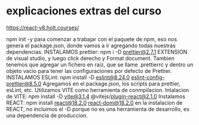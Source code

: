 # explicaciones extras del curso

<https://react-v8.holt.courses/>

npm init -y para comenzar a trabajar con el paquete de npm, eso nos genera el package.json, donde vamos a ir agregando todas nuestras dependencias.
INSTALAMOS prettier: npm i -D prettier@2.7.1
EXTENSION de visual studio, y luego click derecho y Format document. Tambien tenemos que agregar un fichero en raiz, que se llame .prettierrc y dentro un objeto vacio para tener las configuraciones por defecto de Prettier.
INSTALAMOS ESLint: npm install -D eslint@8.24.0 eslint-config-prettier@8.5.0
Agregamos en el package.json, los scripts para prettier, esLint, etc.
Utilizamos VITE como herramienta de conmpilacion.
Intalacion de VITE: npm install -D vite@3.1.4 @vitejs/plugin-react@2.1.0
Instalamos REACT: npm install react@18.2.0 react-dom@18.2.0
en la instalacion de REACT, no incluimos el -D porque no es una herramienta de desarrollo, es una dependencia de produccion.
